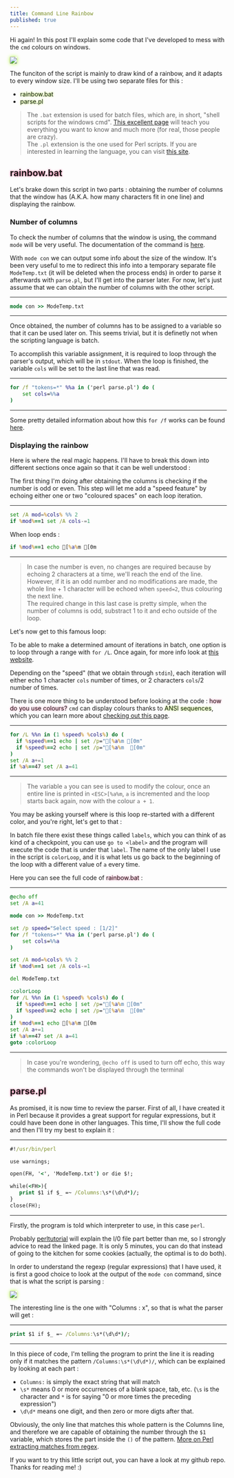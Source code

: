 ```yaml
---
title: Command Line Rainbow
published: true
---
```


Hi again! In this post I'll explain some code that I've developed to mess with the `cmd` colours on windows.

<img src="https://user-images.githubusercontent.com/74323383/126896875-0ae9ac47-6c8d-45e7-a427-db4c3e22cc03.png" class="border" />

The funciton of the script is mainly to draw kind of a rainbow, and it adapts to every window size.
I'll be using two separate files for this :

* <span class="green">rainbow.bat</span>
* <span class="green">parse.pl</span>

>The `.bat` extension is used for batch files, which are, in short, "shell scripts for the windows cmd". [This excellent page](https://www.robvanderwoude.com/)  will teach you everything you want to know and much more (for real, those people are crazy).<br>
>The `.pl` extension is the one used for Perl scripts. If you are interested in learning the language, you can visit [this site](https://www.perltutorial.org/).<br>

## <span class="pink">rainbow.bat</span>

Let's brake down this script in two parts : obtaining the number of columns that the window has (A.K.A. how many characters fit in one line) and displaying the rainbow.

### Number of columns

To check the number of columns that the window is using, the command `mode` will be very useful. The documentation of the command is [here](https://docs.microsoft.com/en-us/windows-server/administration/windows-commands/mode).

With `mode con` we can output some info about the size of the window. It's been very useful to me to redirect this info into a temporary separate file `ModeTemp.txt` (it will be deleted when the process ends) in order to parse it afterwards with `parse.pl`, but I'll get into the parser later. For now, let's just assume that we can obtain the number of columns with the other script.
* * *
```bat
mode con >> ModeTemp.txt
```
* * *

Once obtained, the number of columns has to be assigned to a variable so that it can be used later on. This seems trivial, but it is definetly not when the scripting language is batch.

To accomplish this variable assignment, it is required to loop through the parser's output, which will be in `stdout`. When the loop is finished, the variable `cols` will be set to the last line that was read.

* * *
```bat
for /f "tokens=*" %%a in ('perl parse.pl') do (
    set cols=%%a
)
```
* * *

Some pretty detailed information about how this `for /f` works can be found [here](https://ss64.com/nt/for_f.html).

### Displaying the rainbow

Here is where the real magic happens. I'll have to break this down into different sections once again so that it can be well understood :

The first thing I'm doing after obtaining the columns is checking if the number is odd or even. This step will let me add a "speed feature" by echoing either one or two "coloured spaces" on each loop iteration.
* * *
```bat
set /A mod=%cols% %% 2
if %mod%==1 set /A cols-=1
```
When loop ends :
```bat
if %mod%==1 echo [%a%m [0m
```
* * *
>In case the number is even, no changes are required because by echoing 2 characters at a time, we'll reach the end of the line.<br>
>However, if it is an odd number and no modifications are made, the whole line + 1 character will be echoed when `speed=2`, thus colouring the next line.<br>
>The required change in this last case is pretty simple, when the number of columns is odd, substract 1 to it and echo outside of the loop.<br>

Let's now get to this famous loop:

To be able to make a determined amount of iterations in batch, one option is to loop through a range with `for /L`. Once again, for more info look at [this website](https://ss64.com/nt/for_l.html).

Depending on the "speed" (that we obtain through `stdin`), each iteration will either echo 1 character `cols` number of times, or 2 characters `cols`/2 number of times.

There is one more thing to be understood before looking at the code : <span class="pink">how do you use colours?</span> `cmd` can display colours thanks to <span class="green">ANSI sequences</span>, which you can learn more about [checking out this page](https://www.robvanderwoude.com/ansi.php).

* * *
```bat
for /L %%n in (1 %speed% %cols%) do (
  if %speed%==1 echo | set /p="[%a%m [0m"
  if %speed%==2 echo | set /p="[%a%m  [0m"
)
set /A a+=1
if %a%==47 set /A a=41
```
* * *
>The variable `a` you can see is used to modify the colour, once an entire line is printed in `<ESC>[%a%m`, `a` is incremented and the loop starts back again, now with the colour `a + 1`.

You may be asking yourself where is this loop re-started with a different color, and you're right, let's get to that :

In batch file there exist these things called `labels`, which you can think of as kind of a checkpoint, you can use `go to <label>` and the program will execute the code that is under that `label`.
The name of the only label I use in the script is `colorLoop`, and it is what lets us go back to the beginning of the loop with a different value of `a` every time.

Here you can see the full code of <span class="pink">rainbow.bat</span> :
* * *
```bat
@echo off
set /A a=41

mode con >> ModeTemp.txt

set /p speed="Select speed : [1/2]"
for /f "tokens=*" %%a in ('perl parse.pl') do (
    set cols=%%a
)

set /A mod=%cols% %% 2
if %mod%==1 set /A cols-=1

del ModeTemp.txt

:colorLoop
for /L %%n in (1 %speed% %cols%) do (
  if %speed%==1 echo | set /p="[%a%m [0m"
  if %speed%==2 echo | set /p="[%a%m  [0m"
)
if %mod%==1 echo [%a%m [0m
set /A a+=1
if %a%==47 set /A a=41
goto :colorLoop
```
* * *
>In case you're wondering, `@echo off` is used to turn off echo, this way the commands won't be displayed through the terminal

## <span class="pink">parse.pl</span>

As promised, it is now time to review the parser. First of all, I have created it in Perl because it provides a great support for regular expressions, but it could have been done in other languages.
This time, I'll show the full code and then I'll try my best to explain it :

* * *
```bat
#!/usr/bin/perl

use warnings;

open(FH, '<', 'ModeTemp.txt') or die $!;

while(<FH>){
   print $1 if $_ =~ /Columns:\s*(\d\d*)/;
}
close(FH);
```
* * *

Firstly, the program is told which interpreter to use, in this case `perl`.

Probably [perltutorial](https://www.perltutorial.org/perl-open-file/) will explain the I/0 file part better than me, so I strongly advice to read the linked page. It is only 5 minutes, you can do that instead of going to the kitchen for some cookies (actually, the optimal is to do both).

In order to understand the regexp (regular expressions) that I have used, it is first a good choice to look at the output of the `mode con` command, since that is what the script is parsing :

<img src="(![imagen](https://user-images.githubusercontent.com/74323383/126901509-1c75d305-280c-4845-a02f-f240a259e12a.png)" class="border" />

The interesting line is the one with "Columns : x", so that is what the parser will get :

* * *
```bat
print $1 if $_ =~ /Columns:\s*(\d\d*)/;
```
* * *
In this piece of code, I'm telling the program to print the line it is reading only if it matches the pattern `/Columns:\s*(\d\d*)/`, which can be explained by looking at each part :
* `Columns:` is simply the exact string that will match
* `\s*` means 0 or more occurrences of a blank space, tab, etc. (`\s` is the character and `*` is for saying "0 or more times the preceding expression")
* `\d\d*` means one digit, and then zero or more digts after that.

Obviously, the only line that matches this whole pattern is the Columns line, and therefore we are capable of obtaining the number through the `$1` variable, which stores the part inside the `()` of the pattern. [More on Perl extracting matches from regex](https://www.perltutorial.org/regular-expression-extracting-matches/).

If you want to try this little script out, you can have a look at my github repo. Thanks for reading me! :)
<style>
  .border {   
  border-width: 0px;
  border-color: #7FFF00;
  border-style: groove;
  box-shadow: 0px 0px 8px #ADFF2F} 
 .green {
 text-shadow : 0px 0px 4px #ADFF2F }
 .pink {
 text-shadow : 0px 0px 4px #ff6699 }
</style>
